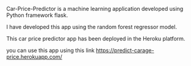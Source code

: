 Car-Price-Predictor is a machine learning application developed using Python framework flask. 

I have developed this app using the random forest regressor model. 

This car price predictor app has been deployed in the Heroku platform.

you can use this app using this link https://predict-carage-price.herokuapp.com/
